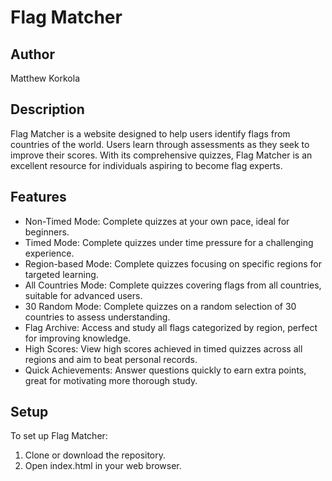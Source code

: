 # Flag Matcher

## Author
Matthew Korkola

## Description

Flag Matcher is a website designed to help users identify flags from countries of the world. Users learn through assessments as they seek to improve their scores. With its comprehensive quizzes, Flag Matcher is an excellent resource for individuals aspiring to become flag experts.

## Features

- Non-Timed Mode: Complete quizzes at your own pace, ideal for beginners.
- Timed Mode: Complete quizzes under time pressure for a challenging experience.
- Region-based Mode: Complete quizzes focusing on specific regions for targeted learning.
- All Countries Mode: Complete quizzes covering flags from all countries, suitable for advanced users.
- 30 Random Mode: Complete quizzes on a random selection of 30 countries to assess understanding.
- Flag Archive: Access and study all flags categorized by region, perfect for improving knowledge.
- High Scores: View high scores achieved in timed quizzes across all regions and aim to beat personal records.
- Quick Achievements: Answer questions quickly to earn extra points, great for motivating more thorough study.

## Setup

To set up Flag Matcher:

1. Clone or download the repository.
2. Open index.html in your web browser.